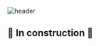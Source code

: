 ![header](https://capsule-render.vercel.app/api?type=waving&color=timeGradient&height=160&section=header&text=Hi!%20I%27m%20Paul%20Kim%20:\)&fontSize=75&fontAlign=50&fontAlignY=70&fontColor=000000)

## 🚧 In construction 🚧
